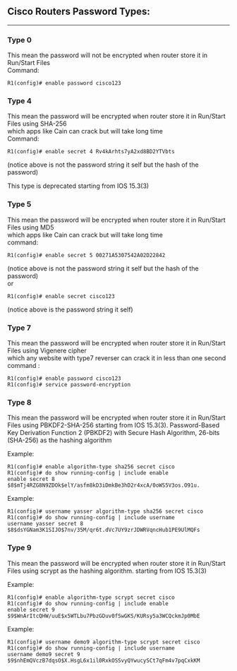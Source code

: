 
## Cisco Routers Password Types:  
-------------------------------------------  
### Type 0  
This mean the password will not be encrypted when router store it in Run/Start Files  
Command:  
```
R1(config)# enable password cisco123
```

### Type 4
This mean the password will be encrypted when router store it in Run/Start Files using SHA-256  
which apps like Cain can crack but will take long time  
Command:  
```
R1(config)# enable secret 4 Rv4kArhts7yA2xd8BD2YTVbts
```
(notice above is not the password string it self but the hash of the password)

This type is deprecated starting from IOS 15.3(3)

### Type 5
This mean the password will be encrypted when router store it in Run/Start Files using MD5  
which apps like Cain can crack but will take long time  
command:  
```
R1(config)# enable secret 5 00271A5307542A02D22842
```
(notice above is not the password string it self but the hash of the password)  
or 
```
R1(config)# enable secret cisco123
```
(notice above is the password string it self)

### Type 7
This mean the password will be encrypted when router store it in Run/Start Files using Vigenere cipher  
which any website with type7 reverser can crack it in less than one second  
command :  
```
R1(config)# enable password cisco123 
R1(config)# service password-encryption
```

### Type 8
This mean the password will be encrypted when router store it in Run/Start Files using PBKDF2-SHA-256
starting from IOS 15.3(3).
Password-Based Key Derivation Function 2 (PBKDF2) with Secure Hash Algorithm, 26-bits (SHA-256) as the hashing algorithm

Example:
```
R1(config)# enable algorithm-type sha256 secret cisco
R1(config)# do show running-config | include enable
enable secret 8 $8$mTj4RZG8N9ZDOk$elY/asfm8kD3iDmkBe3hD2r4xcA/0oWS5V3os.O91u.
```

Example:
```
R1(config)# username yasser algorithm-type sha256 secret cisco
R1(config)# do show running-config | include username
username yasser secret 8 $8$dsYGNam3K1SIJO$7nv/35M/qr6t.dVc7UY9zrJDWRVqncHub1PE9UlMQFs
```

### Type 9
This mean the password will be encrypted when router store it in Run/Start Files using scrypt as the hashing algorithm.
starting from IOS 15.3(3)

Example:
```
R1(config)# enable algorithm-type scrypt secret cisco
R1(config)# do show running-config | include enable
enable secret 9 $9$WnArItcQHW/uuE$x5WTLbu7PbzGDuv0fSwGKS/KURsy5a3WCQckmJp0MbE
```

Example:
```
R1(config)# username demo9 algorithm-type scrypt secret cisco
R1(config)# do show running-config | include username
username demo9 secret 9 $9$nhEmQVczB7dqsO$X.HsgL6x1il0RxkOSSvyQYwucySCt7qFm4v7pqCxkKM
```